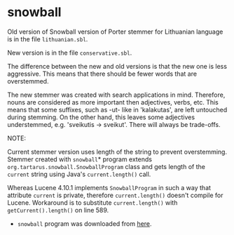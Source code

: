 # snowball

Old version of Snowball version of Porter stemmer for Lithuanian language is in the file `lithuanian.sbl`.

New version is in the file `conservative.sbl`.

The difference between the new and old versions is that the new one is less aggressive. This means that there should be fewer words that are overstemmed.

The new stemmer was created with search applications in mind. Therefore, nouns are considered as more important then adjectives, verbs, etc. This means that some suffixes, such as -ut- like in 'kalakutas', are left untouched during stemming. On the other hand, this leaves some adjectives understemmed, e.g. 'sveikutis -> sveikut'. There will always be trade-offs.


NOTE:

Current stemmer version uses length of the string to prevent overstemming. Stemmer created with `snowball`* program extends `org.tartarus.snowball.SnowballProgram` class and gets length of the `current` string using Java's `current.length()` call.

Whereas Lucene 4.10.1 implements `SnowballProgram` in such a way that attribute `current` is private, therefore `current.length()` doesn't compile for Lucene. Workaround is to substitute `current.length()` with `getCurrent().length()` on line 589.

* `snowball` program was downloaded from [here](http://snowball.tartarus.org/dist/snowball_code.tgz).
